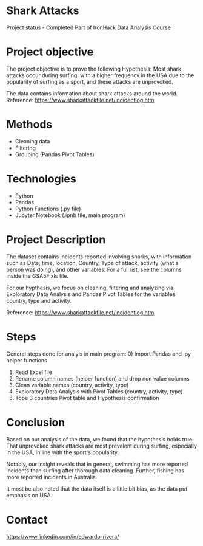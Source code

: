 # Shark Attacks

  Project status - Completed
  Part of IronHack Data Analysis Course
  
# Project objective

  The project objective is to prove the following Hypothesis: Most shark attacks occur during surfing, with a higher frequency in the USA due to  the popularity of surfing as a sport, and these attacks are unprovoked.
  
  The data contains information about shark attacks around the world. Reference: https://www.sharkattackfile.net/incidentlog.htm

# Methods

  - Cleaning data
  - Filtering
  - Grouping (Pandas Pivot Tables)

# Technologies 

  - Python
  - Pandas
  - Python Functions (.py file)
  - Jupyter Notebook (.ipnb file, main program)

# Project Description

  The dataset contains incidents reported involving sharks, with information such as Date, time, location, Country, Type of attack, activity (what a person was doing), and other variables. For a full list, see the columns inside the GSA5F.xls file. 
  
  For our hypthesis, we focus on cleaning, filtering and analyzing via Exploratory Data Analysis and Pandas Pivot Tables for the variables country, type and activity.
  
  Reference: https://www.sharkattackfile.net/incidentlog.htm

# Steps

General steps done for analyis in main program:
  0) Import Pandas and .py helper functions 
  1) Read Excel file
  2) Rename column names (helper function) and drop non value columns
  3) Clean variable names (country, activity, type)
  4) Exploratory Data Analysis with Pivot Tables (country, activity, type)
  5) Tope 3 countries Pivot table and Hypothesis confirmation

# Conclusion

  Based on our analysis of the data, we found that the hypothesis holds true: That unprovoked shark attacks are most prevalent during   surfing, especially in the USA, in line with the sport's popularity.
  
  Notably, our insight reveals that in general, swimming has more reported incidents than surfing after thorough data cleaning. Further,    fishing has more reported incidents in Australia.
  
  It most be also noted that the data itself is a little bit bias, as the data put emphasis on USA.

  
# Contact
  https://www.linkedin.com/in/edwardo-rivera/